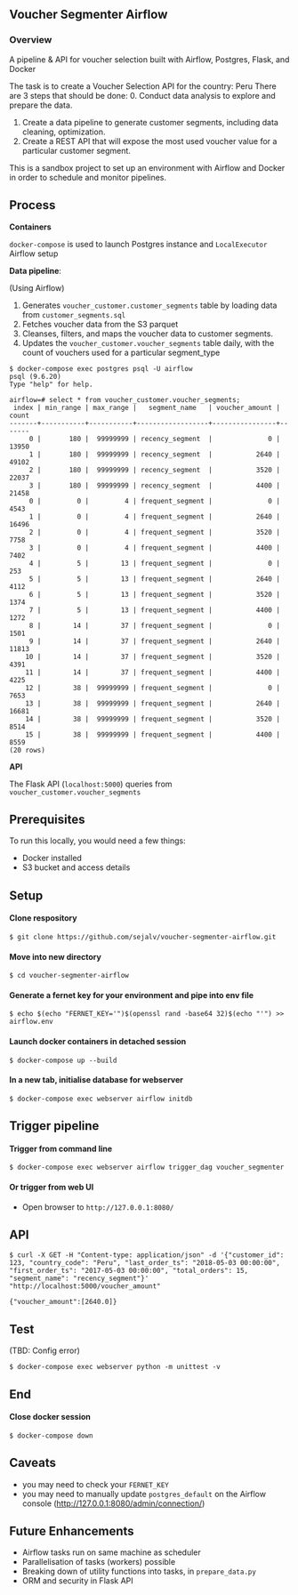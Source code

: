 ## Voucher Segmenter Airflow

### Overview

A pipeline & API for voucher selection built with Airflow, Postgres, Flask, and Docker

The task is to create a Voucher Selection API for the country: Peru
There are 3 steps that should be done:
0. Conduct data analysis to explore and prepare the data.
1. Create a data pipeline to generate customer segments, including data cleaning, optimization.
2. Create a REST API that will expose the most used voucher value for a particular customer
segment.

This is a sandbox project to set up an environment with Airflow and Docker in order to schedule and monitor pipelines.

## Process

**Containers**

`docker-compose` is used to launch Postgres instance and `LocalExecutor` Airflow setup

**Data pipeline**:

(Using Airflow)

1. Generates `voucher_customer.customer_segments` table by loading data from `customer_segments.sql`
2. Fetches voucher data from the S3 parquet
3. Cleanses, filters, and maps the voucher data to customer segments.
4. Updates the `voucher_customer.voucher_segments` table daily, with the count of vouchers used for a particular segment_type

```
$ docker-compose exec postgres psql -U airflow
psql (9.6.20)
Type "help" for help.

airflow=# select * from voucher_customer.voucher_segments;
 index | min_range | max_range |   segment_name   | voucher_amount | count 
-------+-----------+-----------+------------------+----------------+-------
     0 |       180 |  99999999 | recency_segment  |              0 | 13950
     1 |       180 |  99999999 | recency_segment  |           2640 | 49102
     2 |       180 |  99999999 | recency_segment  |           3520 | 22037
     3 |       180 |  99999999 | recency_segment  |           4400 | 21458
     0 |         0 |         4 | frequent_segment |              0 |  4543
     1 |         0 |         4 | frequent_segment |           2640 | 16496
     2 |         0 |         4 | frequent_segment |           3520 |  7758
     3 |         0 |         4 | frequent_segment |           4400 |  7402
     4 |         5 |        13 | frequent_segment |              0 |   253
     5 |         5 |        13 | frequent_segment |           2640 |  4112
     6 |         5 |        13 | frequent_segment |           3520 |  1374
     7 |         5 |        13 | frequent_segment |           4400 |  1272
     8 |        14 |        37 | frequent_segment |              0 |  1501
     9 |        14 |        37 | frequent_segment |           2640 | 11813
    10 |        14 |        37 | frequent_segment |           3520 |  4391
    11 |        14 |        37 | frequent_segment |           4400 |  4225
    12 |        38 |  99999999 | frequent_segment |              0 |  7653
    13 |        38 |  99999999 | frequent_segment |           2640 | 16681
    14 |        38 |  99999999 | frequent_segment |           3520 |  8514
    15 |        38 |  99999999 | frequent_segment |           4400 |  8559
(20 rows)

```

**API**

The Flask API (`localhost:5000`) queries from `voucher_customer.voucher_segments`



## Prerequisites
To run this locally, you would need a few things:
* Docker installed
* S3 bucket and access details

## Setup

#### Clone respository
```
$ git clone https://github.com/sejalv/voucher-segmenter-airflow.git
```

#### Move into new directory
```
$ cd voucher-segmenter-airflow
```

#### Generate a fernet key for your environment and pipe into env file
```
$ echo $(echo "FERNET_KEY='")$(openssl rand -base64 32)$(echo "'") >> airflow.env
```

#### Launch docker containers in detached session
```
$ docker-compose up --build
```

#### In a new tab, initialise database for webserver
```
$ docker-compose exec webserver airflow initdb
```

## Trigger pipeline
#### Trigger from command line
```
$ docker-compose exec webserver airflow trigger_dag voucher_segmenter
```
#### Or trigger from web UI
* Open browser to `http://127.0.0.1:8080/`

## API
```
$ curl -X GET -H "Content-type: application/json" -d '{"customer_id": 123, "country_code": "Peru", "last_order_ts": "2018-05-03 00:00:00", "first_order_ts": "2017-05-03 00:00:00", "total_orders": 15, "segment_name": "recency_segment"}' "http://localhost:5000/voucher_amount"

{"voucher_amount":[2640.0]}
```
## Test

(TBD: Config error)
```
$ docker-compose exec webserver python -m unittest -v
```

## End
#### Close docker session
```
$ docker-compose down
```

## Caveats

* you may need to check your `FERNET_KEY`
* you may need to manually update `postgres_default` on the Airflow console
(http://127.0.0.1:8080/admin/connection/)

## Future Enhancements
* Airflow tasks run on same machine as scheduler
* Parallelisation of tasks (workers) possible
* Breaking down of utility functions into tasks, in `prepare_data.py`
* ORM and security in Flask API


